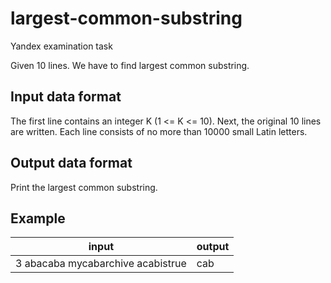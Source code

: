 # largest-common-substring
Yandex examination task

Given 10 lines. We have to find largest common substring.

## Input data format

The first line contains an integer K (1 <= K <= 10). Next, the original 10 lines are written. Each line consists of no more than 10000 small Latin letters.

## Output data format

Print the largest common substring. 

## Example

| input | output |
|-------|--------|
| 3  abacaba  mycabarchive  acabistrue | cab  |
